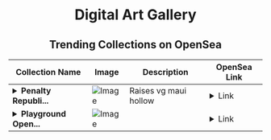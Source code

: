 <div align="center">

# Digital Art Gallery

## Trending Collections on OpenSea

| Collection Name                       | Image                                                                                     | Description                       | OpenSea Link                                                                                          |
|---------------------------------------|-------------------------------------------------------------------------------------------|-----------------------------------|--------------------------------------------------------------------------------------------------------|
| **<details><summary>Penalty Republi...</summary>Penalty Republican Wto</details>** | ![Image](https://i.seadn.io/s/raw/files/ad20f1ca6b2d983f175c631248d07f25.jpg?w=500&auto=format?w=200&auto=format) | Raises vg maui hollow | <details><summary>Link</summary>[Penalty Republican Wto](https://opensea.io/collection/penalty-republican-wto)</details> |
| **<details><summary>Playground Open...</summary>Playground Open Ticketing Ecosystem Event 12188</details>** | ![Image](https://i.seadn.io/s/raw/files/ad4b567b5e819f5eb9dc8588aeb6896f.png?w=500&auto=format?w=200&auto=format) |  | <details><summary>Link</summary>[Playground Open Ticketing Ecosystem Event 12188](https://opensea.io/collection/playground-open-ticketing-ecosystem-event-12188)</details> |

</div>